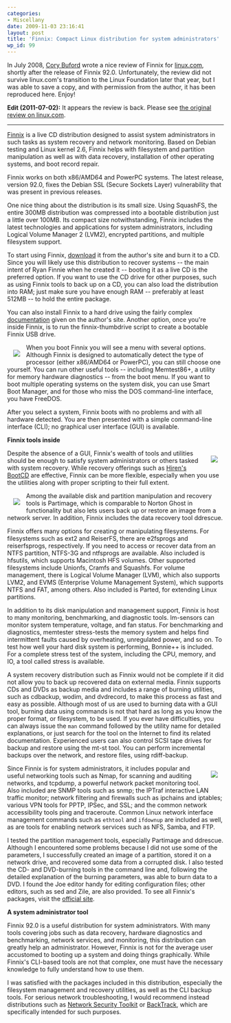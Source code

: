 ```yaml
---
categories:
- Miscellany
date: 2009-11-03 23:16:41
layout: post
title: 'Finnix: Compact Linux distribution for system administrators'
wp_id: 99
---
```

In July 2008, [Cory Buford](http://www.gwmo.com/) wrote a nice review of Finnix for [linux.com](http://www.linux.com/), shortly after the release of Finnix 92.0. Unfortunately, the review did not survive linux.com's transition to the Linux Foundation later that year, but I was able to save a copy, and with permission from the author, it has been reproduced here. Enjoy!

**Edit (2011-07-02):** It appears the review is back. Please see [the original review on linux.com](http://www.linux.com/archive/feature/146168).

* * *

[Finnix](https://www.finnix.org/) is a live CD distribution designed to assist system administrators in such tasks as system recovery and network monitoring. Based on Debian testing and Linux kernel 2.6, Finnix helps with filesystem and partition manipulation as well as with data recovery, installation of other operating systems, and boot record repair.

Finnix works on both x86/AMD64 and PowerPC systems. The latest release, version 92.0, fixes the Debian SSL (Secure Sockets Layer) vulnerability that was present in previous releases.

One nice thing about the distribution is its small size. Using SquashFS, the entire 300MB distribution was compressed into a bootable distribution just a little over 100MB. Its compact size notwithstanding, Finnix includes the latest technologies and applications for system administrators, including Logical Volume Manager 2 (LVM2), encrypted partitions, and multiple filesystem support.

To start using Finnix, [download](https://www.finnix.org/Download) it from the author's site and burn it to a CD. Since you will likely use this distribution to recover systems -- the main intent of Ryan Finnie when he created it -- booting it as a live CD is the preferred option. If you want to use the CD drive for other purposes, such as using Finnix tools to back up on a CD, you can also load the distribution into RAM; just make sure you have enough RAM -- preferably at least 512MB -- to hold the entire package.

You can also install Finnix to a hard drive using the fairly complex [documentation](https://www.finnix.org/Finnix_Hard_Drive_Installation) given on the author's site. Another option, once you're inside Finnix, is to run the finnix-thumbdrive script to create a bootable Finnix USB drive.

[<img src="/blog-media/2009/11/finnix-cbuford-1-300x225.png" style="float: left; margin: 1em;" />](/blog-media/2009/11/finnix-cbuford-1.png)When you boot Finnix you will see a menu with several options. Although Finnix is designed to automatically detect the type of processor (either x86/AMD64 or PowerPC), you can still choose one yourself. You can run other useful tools -- including Memtest86+, a utility for memory hardware diagnostics -- from the boot menu. If you want to boot multiple operating systems on the system disk, you can use Smart Boot Manager, and for those who miss the DOS command-line interface, you have FreeDOS.

After you select a system, Finnix boots with no problems and with all hardware detected. You are then presented with a simple command-line interface (CLI); no graphical user interface (GUI) is available.

**Finnix tools inside**

[<img src="/blog-media/2009/11/finnix-cbuford-2-300x77.png" style="float: right; margin: 1em;" />](/blog-media/2009/11/finnix-cbuford-2.png)Despite the absence of a GUI, Finnix's wealth of tools and utilities should be enough to satisfy system administrators or others tasked with system recovery. While recovery offerings such as [Hiren's BootCD](http://www.hiren.info/pages/bootcd) are effective, Finnix can be more flexible, especially when you use the utilities along with proper scripting to their full extent.

[<img src="/blog-media/2009/11/finnix-cbuford-3-300x191.png" style="float: left; margin: 1em;" />](/blog-media/2009/11/finnix-cbuford-3.png)Among the available disk and partition manipulation and recovery tools is Partimage, which is comparable to Norton Ghost in functionality but also lets users back up or restore an image from a network server. In addition, Finnix includes the data recovery tool ddrescue.

Finnix offers many options for creating or manipulating filesystems. For filesystems such as ext2 and ReiserFS, there are e2fsprogs and reiserfsprogs, respectively. If you need to access or recover data from an NTFS partition, NTFS-3G and ntfsprogs are available. Also included is hfsutils, which supports Macintosh HFS volumes. Other supported filesystems include Unionfs, Cramfs and Squashfs. For volume management, there is Logical Volume Manager (LVM), which also supports LVM2, and EVMS (Enterprise Volume Management System), which supports NTFS and FAT, among others. Also included is Parted, for extending Linux partitions.

In addition to its disk manipulation and management support, Finnix is host to many monitoring, benchmarking, and diagnostic tools. lm-sensors can monitor system temperature, voltage, and fan status. For benchmarking and diagnostics, memtester stress-tests the memory system and helps find intermittent faults caused by overheating, unregulated power, and so on. To test how well your hard disk system is performing, Bonnie++ is included. For a complete stress test of the system, including the CPU, memory, and IO, a tool called stress is available.

A system recovery distribution such as Finnix would not be complete if it did not allow you to back up recovered data on external media. Finnix supports CDs and DVDs as backup media and includes a range of burning utilities, such as cdbackup, wodim, and dvdrecord, to make this process as fast and easy as possible. Although most of us are used to burning data with a GUI tool, burning data using commands is not that hard as long as you know the proper format, or filesystem, to be used. If you ever have difficulties, you can always issue the `man` command followed by the utility name for detailed explanations, or just search for the tool on the Internet to find its related documentation. Experienced users can also control SCSI tape drives for backup and restore using the mt-st tool. You can perform incremental backups over the network, and restore files, using rdiff-backup.

[<img src="/blog-media/2009/11/finnix-cbuford-4-300x180.png" style="float: right; margin: 1em;" />](/blog-media/2009/11/finnix-cbuford-4.png)Since Finnix is for system administrators, it includes popular and useful networking tools such as Nmap, for scanning and auditing networks, and tcpdump, a powerful network packet monitoring tool. Also included are SNMP tools such as snmp; the IPTraf interactive LAN traffic monitor; network filtering and firewalls such as ipchains and iptables; various VPN tools for PPTP, IPSec, and SSL; and the common network accessibility tools ping and traceroute. Common Linux network interface management commands such as `ethtool` and `ifdownup` are included as well, as are tools for enabling network services such as NFS, Samba, and FTP.

I tested the partition management tools, especially Partimage and ddrescue. Although I encountered some problems because I did not use some of the parameters, I successfully created an image of a partition, stored it on a network drive, and recovered some data from a corrupted disk. I also tested the CD- and DVD-burning tools in the command line and, following the detailed explanation of the burning parameters, was able to burn data to a DVD. I found the Joe editor handy for editing configuration files; other editors, such as sed and Zile, are also provided. To see all Finnix's packages, visit the [official site](https://www.finnix.org/Finnix_92.0_packages).

**A system administrator tool**

Finnix 92.0 is a useful distribution for system administrators. With many tools covering jobs such as data recovery, hardware diagnostics and benchmarking, network services, and monitoring, this distribution can greatly help an administrator. However, Finnix is not for the average user accustomed to booting up a system and doing things graphically. While Finnix's CLI-based tools are not that complex, one must have the necessary knowledge to fully understand how to use them.

I was satisfied with the packages included in this distribution, especially the filesystem management and recovery utilities, as well as the CLI backup tools. For serious network troubleshooting, I would recommend instead distributions such as [Network Security Toolkit](http://www.linux.com/feature/141943) or [BackTrack](http://www.linux.com/feature/138325), which are specifically intended for such purposes.
